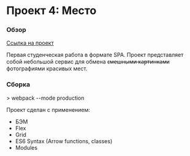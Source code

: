 # Проект 4: Место

### Обзор

[Ссылка на проект](https://posmotrina.site/mesto/)

Первая студенческая работа в формате SPA. Проект представляет собой небольшой сервис для обмена с̶м̶е̶ш̶н̶ы̶м̶и̶ ̶к̶а̶р̶т̶и̶н̶к̶а̶м̶и фотографиями красивых мест.

<h3>Сборка</h3>
> webpack --mode production


Проект сделан с применением:

- БЭМ
- Flex
- Grid
- ES6 Syntax (Arrow functions, classes)
- Modules

